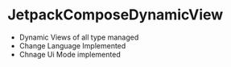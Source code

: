 # JetpackComposeDynamicView
* Dynamic Views of all type managed 
* Change Language Implemented 
* Chnage Ui Mode implemented 
